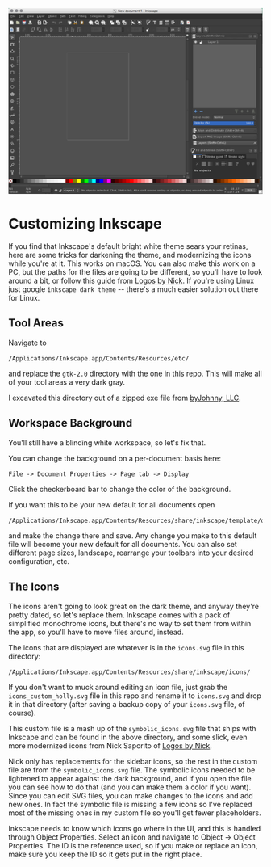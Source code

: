 ![screenshot of Inkscape with a dark theme](inkscape_screenshot.png)

# Customizing Inkscape

If you find that Inkscape's default bright white theme sears your retinas, here are some tricks for darkening the theme, and modernizing the icons while you're at it. This works on macOS. You can also make this work on a PC, but the paths for the files are going to be different, so you'll have to look around a bit, or follow this guide from [Logos by Nick](https://logosbynick.com/how-to-make-inkscape-go-dark/). If you're using Linux just google `inkscape dark theme` -- there's a much easier solution out there for Linux.

## Tool Areas

Navigate to 

```
/Applications/Inkscape.app/Contents/Resources/etc/
```

and replace the `gtk-2.0` directory with the one in this repo. This will make all of your tool areas a very dark gray.  

I excavated this directory out of a zipped exe file from [byJohnny, LLC](http://byjohnny.com/).  

## Workspace Background

You'll still have a blinding white workspace, so let's fix that.

You can change the background on a per-document basis here:

```
File -> Document Properties -> Page tab -> Display
```

Click the checkerboard bar to change the color of the background.

If you want this to be your new default for all documents open

```
/Applications/Inkscape.app/Contents/Resources/share/inkscape/template/default.svg
```

and make the change there and save. Any change you make to this default file will become your new default for all documents. You can also set different page sizes, landscape, rearrange your toolbars into your desired configuration, etc.

## The Icons

The icons aren't going to look great on the dark theme, and anyway they're pretty dated, so let's replace them. Inkscape comes with a pack of simplified monochrome icons, but there's no way to set them from within the app, so you'll have to move files around, instead.

The icons that are displayed are whatever is in the `icons.svg` file in this directory:

```
/Applications/Inkscape.app/Contents/Resources/share/inkscape/icons/
```

If you don't want to muck around editing an icon file, just grab the `icons_custom_holly.svg` file in this repo and rename it to `icons.svg` and drop it in that directory (after saving a backup copy of your `icons.svg` file, of course).

This custom file is a mash up of the `symbolic_icons.svg` file that ships with Inkscape and can be found in the above directory, and some slick, even more modernized icons from Nick Saporito of [Logos by Nick](https://logosbynick.com/new-icons-for-inkscape/).

Nick only has replacements for the sidebar icons, so the rest in the custom file are from the `symbolic_icons.svg` file. The symbolic icons needed to be lightened to appear against the dark background, and if you open the file you can see how to do that (and you can make them a color if you want). Since you can edit SVG files, you can make changes to the icons and add new ones. In fact the symbolic file is missing a few icons so I've replaced most of the missing ones in my custom file so you'll get fewer placeholders.

Inkscape needs to know which icons go where in the UI, and this is handled through Object Properties. Select an icon and navigate to Object -> Object Properties. The ID is the reference used, so if you make or replace an icon, make sure you keep the ID so it gets put in the right place.

